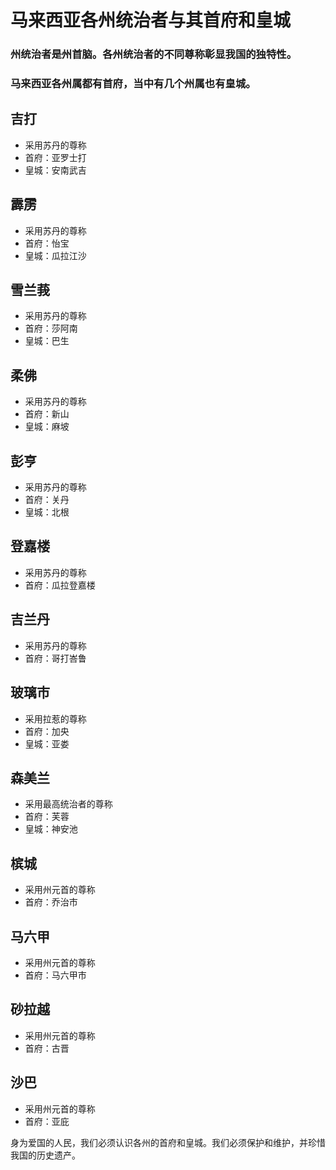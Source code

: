 # 马来西亚各州统治者与其首府和皇城
### 州统治者是州首脑。各州统治者的不同尊称彰显我国的独特性。
### 马来西亚各州属都有首府，当中有几个州属也有皇城。

## 吉打
- 采用苏丹的尊称
- 首府：亚罗士打
- 皇城：安南武吉

## 霹雳
- 采用苏丹的尊称
- 首府：怡宝
- 皇城：瓜拉江沙

## 雪兰莪
- 采用苏丹的尊称
- 首府：莎阿南
- 皇城：巴生

## 柔佛
- 采用苏丹的尊称
- 首府：新山
- 皇城：麻坡

## 彭亨
- 采用苏丹的尊称
- 首府：关丹
- 皇城：北根

## 登嘉楼
- 采用苏丹的尊称
- 首府：瓜拉登嘉楼

## 吉兰丹
- 采用苏丹的尊称
- 首府：哥打峇鲁

## 玻璃市
- 采用拉惹的尊称
- 首府：加央
- 皇城：亚娄

## 森美兰
- 采用最高统治者的尊称
- 首府：芙蓉
- 皇城：神安池

## 槟城
- 采用州元首的尊称
- 首府：乔治市

## 马六甲
- 采用州元首的尊称
- 首府：马六甲市

## 砂拉越
- 采用州元首的尊称
- 首府：古晋

## 沙巴
- 采用州元首的尊称
- 首府：亚庇

<p class=stickies2>身为爱国的人民，我们必须认识各州的首府和皇城。我们必须保护和维护，并珍惜我国的历史遗产。<p/>
